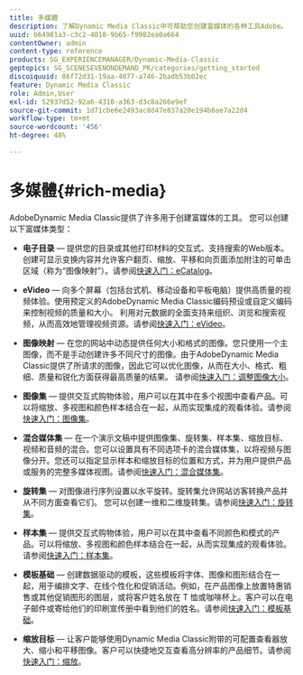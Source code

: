 ```yaml
---
title: 多媒體
description: 了解Dynamic Media Classic中可帮助您创建富媒体的各种工具Adobe。
uuid: b64981a3-c3c2-4010-9b65-f9982ea0a664
contentOwner: admin
content-type: reference
products: SG_EXPERIENCEMANAGER/Dynamic-Media-Classic
geptopics: SG_SCENESEVENONDEMAND_PK/categories/getting_started
discoiquuid: 86f72d31-19aa-4077-a746-2badb53b02ec
feature: Dynamic Media Classic
role: Admin,User
exl-id: 52937d52-92a6-4310-a363-d3c8a266e9ef
source-git-commit: 1d71cbe6e2493ac8d47e837a20e194b6ae7a22d4
workflow-type: tm+mt
source-wordcount: '456'
ht-degree: 48%

---
```


# 多媒體{#rich-media}

AdobeDynamic Media Classic提供了许多用于创建富媒体的工具。 您可以创建以下富媒体类型：

* **电子目录**  — 提供您的目录或其他打印材料的交互式、支持搜索的Web版本。创建可显示变换内容并允许客户翻页、缩放、平移和向页面添加附注的可单击区域（称为“图像映射”）。请参阅[快速入门：eCatalog](/help/quick-start-ecatalog.md)。

* **eVideo**  — 向多个屏幕（包括台式机、移动设备和平板电脑）提供高质量的视频体验。使用预定义的AdobeDynamic Media Classic编码预设或自定义编码来控制视频的质量和大小。 利用对元数据的全面支持来组织、浏览和搜索视频，从而高效地管理视频资源。请参阅[快速入门：eVideo](/help/quick-start-video.md)。

* **图像映射**  — 在您的网站中动态提供任何大小和格式的图像。您只使用一个主图像，而不是手动创建许多不同尺寸的图像。由于AdobeDynamic Media Classic提供了所请求的图像，因此它可以优化图像，从而在大小、格式、粗细、质量和锐化方面获得最高质量的结果。
请参阅[快速入门：调整图像大小](/help/quick-start-image-sizing.md)。

* **图像集**  — 提供交互式购物体验，用户可以在其中在多个视图中查看产品。可以将缩放、多视图和颜色样本结合在一起，从而实现集成的观看体验。请参阅[快速入门：图像集](/help/quick-start-image-sets.md)。

* **混合媒体集**  — 在一个演示文稿中提供图像集、旋转集、样本集、缩放目标、视频和音频的混合。您可以设置具有不同选项卡的混合媒体集，以将视频与图像分开。您还可以指定显示样本和缩放目标的位置和方式，并为用户提供产品或服务的完整多媒体视图。请参阅[快速入门：混合媒体集](/help/quick-start-mixed-media-sets.md)。

* **旋转集**  — 对图像进行序列设置以水平旋转。旋转集允许网站访客转换产品并从不同方面查看它们。 您可以创建一维和二维旋转集。请参阅[快速入门：旋转集](/help/quick-start-spin-sets.md)。

* **样本集**  — 提供交互式购物体验，用户可以在其中查看不同颜色和模式的产品。可以将缩放、多视图和颜色样本结合在一起，从而实现集成的观看体验。请参阅[快速入门：样本集](/help/quick-start-swatch-sets.md)。

* **模板基础**  — 创建数据驱动的模板，这些模板将字体、图像和图形结合在一起，用于编排文字、在线个性化和促销活动。例如，在产品图像上放置特惠销售或其他促销图形的图层，或将客户姓名放在 T 恤或咖啡杯上。客户可以在电子邮件或寄给他们的印刷宣传册中看到他们的姓名。请参阅[快速入门：模板基础](/help/quick-start-template-basics.md)。

* **缩放目标**  — 让客户能够使用Dynamic Media Classic附带的可配置查看器放大、缩小和平移图像。客户可以快捷地交互查看高分辨率的产品细节。请参阅[快速入门：缩放](/help/quick-start-zoom.md)。
